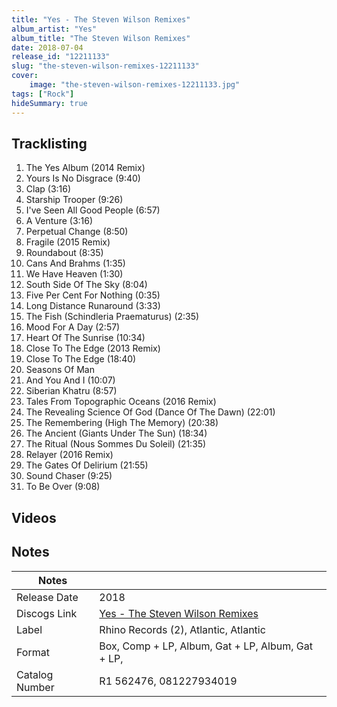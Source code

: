 ```yaml
---
title: "Yes - The Steven Wilson Remixes"
album_artist: "Yes"
album_title: "The Steven Wilson Remixes"
date: 2018-07-04
release_id: "12211133"
slug: "the-steven-wilson-remixes-12211133"
cover:
    image: "the-steven-wilson-remixes-12211133.jpg"
tags: ["Rock"]
hideSummary: true
---
```


## Tracklisting
1. The Yes Album (2014 Remix)
2. Yours Is No Disgrace (9:40)
3. Clap (3:16)
4. Starship Trooper (9:26)
5. I've Seen All Good People (6:57)
6. A Venture (3:16)
7. Perpetual Change (8:50)
8. Fragile (2015 Remix)
9. Roundabout (8:35)
10. Cans And Brahms (1:35)
11. We Have Heaven (1:30)
12. South Side Of The Sky (8:04)
13. Five Per Cent For Nothing (0:35)
14. Long Distance Runaround (3:33)
15. The Fish (Schindleria Praematurus) (2:35)
16. Mood For A Day (2:57)
17. Heart Of The Sunrise (10:34)
18. Close To The Edge (2013 Remix)
19. Close To The Edge (18:40)
20. Seasons Of Man
21. And You And I (10:07)
22. Siberian Khatru (8:57)
23. Tales From Topographic Oceans (2016 Remix)
24. The Revealing Science Of God (Dance Of The Dawn) (22:01)
25. The Remembering (High The Memory) (20:38)
26. The Ancient (Giants Under The Sun) (18:34)
27. The Ritual (Nous Sommes Du Soleil) (21:35)
28. Relayer (2016 Remix)
29. The Gates Of Delirium (21:55)
30. Sound Chaser (9:25)
31. To Be Over (9:08)

## Videos


## Notes

| Notes          |             |
| ---------------| ----------- |
| Release Date   | 2018 |
| Discogs Link   | [Yes - The Steven Wilson Remixes](https://www.discogs.com/release/12211133) |
| Label          | Rhino Records (2), Atlantic, Atlantic |
| Format         | Box, Comp + LP, Album, Gat + LP, Album, Gat + LP,  |
| Catalog Number | R1 562476, 081227934019 |

